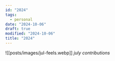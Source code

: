 ```yaml
---
id: "2024"
tags:
  - personal
date: "2024-10-06"
draft: true
modified: "2024-10-06"
title: "2024"
---
```


![[posts/images/jul-feels.webp]]
_july contributions_
